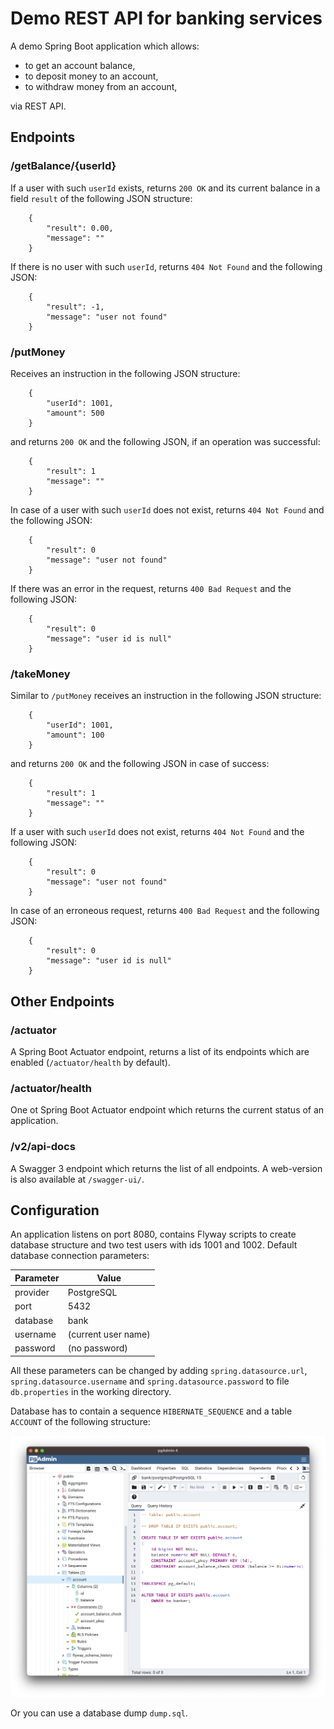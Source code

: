 # Demo REST API for banking services

A demo Spring Boot application which allows: 
- to get an account balance,
- to deposit money to an account,
- to withdraw money from an account,

via REST API.

## Endpoints

### /getBalance/{userId}

If a user with such `userId` exists, returns `200 OK` and its current balance 
in a field `result` of the following JSON structure:
```    
    {
        "result": 0.00,
        "message": ""
    }
```
If there is no user with such `userId`, returns `404 Not Found` and the following 
JSON:
```
    {
        "result": -1,
        "message": "user not found"
    }
```

### /putMoney

Receives an instruction in the following JSON structure:
```
    {
        "userId": 1001,
        "amount": 500
    }
```
and returns `200 OK` and the following JSON, if an operation was 
successful:
```
    {
        "result": 1
        "message": ""
    }
```
In case of a user with such `userId` does 
not exist, returns `404 Not Found` and the following JSON:
```
    {
        "result": 0
        "message": "user not found"
    }
```
If there was an error in the request, returns `400 Bad Request` and the 
following JSON:
```
    {
        "result": 0
        "message": "user id is null"
    }
```

### /takeMoney

Similar to `/putMoney` receives an instruction in the following JSON structure:
```
    {
        "userId": 1001,
        "amount": 100
    }
```
and returns `200 OK` and the following JSON in case of success:
```
    {
        "result": 1
        "message": ""
    }
```
If a user with such `userId` does not exist, returns `404 Not Found` 
and the following JSON:
```
    {
        "result": 0
        "message": "user not found"
    }
```
In case of an erroneous request, returns `400 Bad Request` and the
following JSON:
```
    {
        "result": 0
        "message": "user id is null"
    }
```

## Other Endpoints

### /actuator

A Spring Boot Actuator endpoint, returns a list of its endpoints 
which are enabled (`/actuator/health` by default).

### /actuator/health

One ot Spring Boot Actuator endpoint which returns the current 
status of an application.

### /v2/api-docs  

A Swagger 3 endpoint which returns the list of all endpoints. 
A web-version is also available at `/swagger-ui/`.  

## Configuration

An application listens on port 8080, contains Flyway scripts to create 
database structure and two test users with ids 1001 and 1002. Default 
database connection parameters:

| Parameter | Value               |
| --------- |---------------------|
| provider  | PostgreSQL          |
| port      | 5432                |
| database  | bank                |
| username  | (current user name) |
| password  | (no password)       |

All these parameters can be changed by adding `spring.datasource.url`, 
`spring.datasource.username` and `spring.datasource.password` to file 
`db.properties` in the working directory.

Database has to contain a sequence `HIBERNATE_SEQUENCE` and a table
`ACCOUNT` of the following structure:

![Database structure](db_structure.png)

Or you can use a database dump `dump.sql`.

